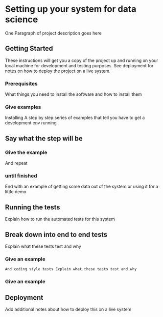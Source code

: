 # Setting up your system for data science
One Paragraph of project description goes here

## Getting Started
These instructions will get you a copy of the project up and running on your local machine for development and testing purposes. See deployment for notes on how to deploy the project on a live system.

### Prerequisites
What things you need to install the software and how to install them

### Give examples
Installing
A step by step series of examples that tell you have to get a development env running

## Say what the step will be

### Give the example
And repeat

### until finished
End with an example of getting some data out of the system or using it for a little demo

## Running the tests
Explain how to run the automated tests for this system

## Break down into end to end tests
Explain what these tests test and why

### Give an example
`And coding style tests
Explain what these tests test and why`

### Give an example
## Deployment
Add additional notes about how to deploy this on a live system
